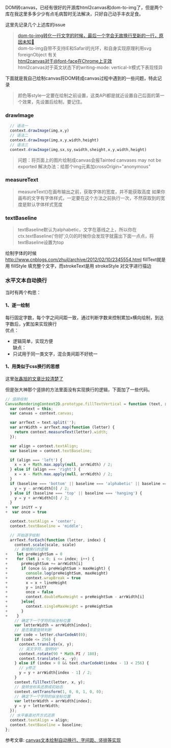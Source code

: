 
DOM转canvas，已经有很好的开源库html2canvas和dom-to-img了，但是两个库在我这里多多少少有点毛病暂时无法解决，只好自己动手丰衣足食。

这里先记录几个上述库的issue 
>[dom-to-img转化一行文字的时候，最后一个字会无故换行至新的一行，原因未知🤣](https://github.com/tsayen/dom-to-image/issues/143)  
>dom-to-img自带不支持IE和Safari的光环，和自身实现原理利用svg foreignObject 有关  
>[html2canvas对于@font-face在Chrome上无效](https://github.com/niklasvh/html2canvas/issues/364)  
>html2canvas对于英文状态下的writing-mode: vertical-lr模式下表现怪异  

下面就是我自己绘制canvas将DOM转成canvas过程中遇到的一些问题，特此记录

>颜色等style一定要在绘制之前设置，这类API都是就近设置自己后面的第一个效果，先设置后绘制，要记住。

### drawImage
```js
  // 语法一
  context.drawImage(img,x,y)
  // 语法二
  context.drawImage(img,x,y,width,height)
  // 语法三
  context.drawImage(img,sx,sy,swidth,sheight,x,y,width,height)
```
>问题：将页面上的图片绘制成canvas会报Tainted canvases may not be exported
>解决办法：给那个img元素加crossOrigin="anonymous"

### measureText
>measureText()在画布输出之前，获取字体的宽度，并不能获取高度
>如果你画布的文字有字体样式，一定要在这个方法之前执行一次，不然获取到的宽度是默认字体样式宽度

### textBaseline
>textBaseline默认为alphabetic，文字在基线之上，所以你在ctx.textBaseline('你好',0,0)的时候你会发现字就露出下面一点点，将textBaseline设置为top

绘制字体的时候  http://www.cnblogs.com/zhujl/archive/2012/02/10/2345554.html
fillText就是用 fillStyle 填充整个文字，而strokeText是用 strokeStyle 对文字进行描边

### 水平文本自动换行
当时有两个构思： 
#### 1、逐一绘制 
每行固定字数，每个字之间间距一致，通过判断字数来控制累加x横向绘制，到达字数后，y累加来实现换行  
优点：  
- 逻辑简单，实现方便  
缺点：  
- 只试用于同一类文字，混合类间距不好统一  

#### 1、用类似于css换行的思想
这里[张鑫旭的文章比较清楚了](https://www.zhangxinxu.com/wordpress/2018/02/canvas-text-break-line-letter-spacing-vertical/?utm_medium=hao.caibaojian.com&utm_source=hao.caibaojian.com)

但是张大神那个竖排的方法里面没有实现换行的逻辑，下面加了一些代码。
```js
// 竖排绘制
CanvasRenderingContext2D.prototype.fillTextVertical = function (text, x, y, maxHeight, lineHeight, scale = 1) {
  var context = this;
  var canvas = context.canvas;

  var arrText = text.split('');
  var arrWidth = arrText.map(function (letter) {
    return context.measureText(letter).width;
  });

  var align = context.textAlign;
  var baseline = context.textBaseline;

  if (align === 'left') {
    x = x + Math.max.apply(null, arrWidth) / 2;
  } else if (align === 'right') {
    x = x - Math.max.apply(null, arrWidth) / 2;
  }
  if (baseline === 'bottom' || baseline === 'alphabetic' || baseline === 'ideographic') {
    y = y - arrWidth[0] / 2;
  } else if (baseline === 'top' || baseline === 'hanging') {
    y = y + arrWidth[0] / 2;
  }
+  var initY = y
+  var once = true 

  context.textAlign = 'center';
  context.textBaseline = 'middle';

  // 开始逐字绘制
  arrText.forEach(function (letter, index) {
    context.scale(scale, scale)
    // 新增换行的逻辑
+    let preHeightSum = 0
+    for (let i = 0; i <= index; i++) {
+      preHeightSum += arrWidth[i]
+      if (once && preHeightSum > maxHeight) {
+        console.log(preHeightSum, maxHeight)
+        context.wrapBreak = true
+        x = x + lineHeight
+        y = initY
+        once = false
+        context.doubleMaxHeight = preHeightSum - arrWidth[i]
+      }else{
+        context.singleMaxHeight = preHeightSum
+      }
+    }
    // 确定下一个字符的纵坐标位置
    var letterWidth = arrWidth[index];
    // 是否需要旋转判断
    var code = letter.charCodeAt(0);
    if (code <= 256) {
      context.translate(x, y);
      // 英文字符，旋转90°
      context.rotate(90 * Math.PI / 180);
      context.translate(-x, -y);
    } else if (index > 0 && text.charCodeAt(index - 1) < 256) {
      // y修正
      y = y + arrWidth[index - 1] / 2;
    }
    context.fillText(letter, x, y);
    // 旋转坐标系还原成初始态
    context.setTransform(1, 0, 0, 1, 0, 0);
    // 确定下一个字符的纵坐标位置
    var letterWidth = arrWidth[index];
    y = y + letterWidth;
  });
  // 水平垂直对齐方式还原
  context.textAlign = align;
  context.textBaseline = baseline;
};
```


参考文章: 
[canvas文本绘制自动换行、字间距、竖排等实现](https://www.zhangxinxu.com/wordpress/2018/02/canvas-text-break-line-letter-spacing-vertical/?utm_medium=hao.caibaojian.com&utm_source=hao.caibaojian.com)


